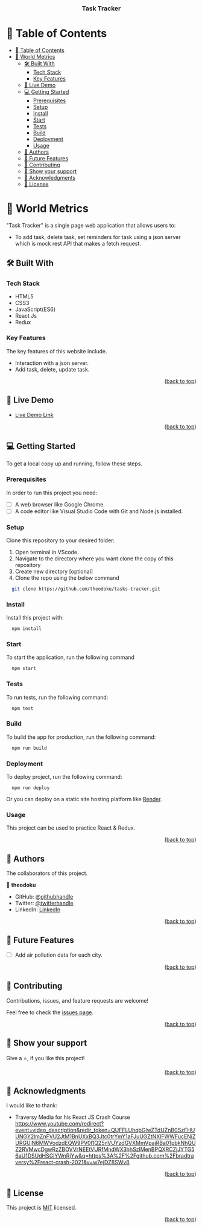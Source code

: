 <a name="readme-top"></a>

<div align="center">
  <h3><b>Task Tracker</b></h3>
</div>

# 📗 Table of Contents

- [📗 Table of Contents](#-table-of-contents)
- [📖 World Metrics ](#-world-metrics-)
  - [🛠 Built With ](#-built-with-)
    - [Tech Stack ](#tech-stack-)
    - [Key Features ](#key-features-)
  - [🚀 Live Demo ](#-live-demo-)
  - [💻 Getting Started ](#-getting-started-)
    - [Prerequisites](#prerequisites)
    - [Setup](#setup)
    - [Install](#install)
    - [Start](#start)
    - [Tests](#tests)
    - [Build](#build)
    - [Deployment](#deployment)
    - [Usage](#usage)
  - [👥 Authors ](#-authors-)
  - [🔭 Future Features ](#-future-features-)
  - [🤝 Contributing ](#-contributing-)
  - [💖 Show your support ](#-show-your-support-)
  - [🙏 Acknowledgments ](#-acknowledgments-)
  - [📝 License ](#-license-)

<!-- PROJECT DESCRIPTION -->

# 📖 World Metrics <a name="about-project"></a>

"Task Tracker" is a single page web application that allows users to:

- To add task, delete task, set reminders for task using a json server which is mock rest API that makes a fetch request.

<!-- BUILT WITH -->

## 🛠 Built With <a name="built-with"></a>

### Tech Stack <a name="tech-stack"></a>

- HTML5
- CSS3
- JavaScript(ES6)
- React Js
- Redux

### Key Features <a name="key-features"></a>

The key features of this website include.

- Interaction with a json server.
- Add task, delete, update task.

<p align="right">(<a href="#readme-top">back to top</a>)</p>

<!-- LIVE DEMO -->

## 🚀 Live Demo <a name="live-demo"></a>

- [Live Demo Link](https://task-tracker-42ip.onrender.com)

<p align="right">(<a href="#readme-top">back to top</a>)</p>

<!-- GETTING STARTED -->

## 💻 Getting Started <a name="getting-started"></a>

To get a local copy up and running, follow these steps.

### Prerequisites

In order to run this project you need:

- [ ] A web browser like Google Chrome.
- [ ] A code editor like Visual Studio Code with Git and Node.js installed.

### Setup

Clone this repository to your desired folder:

1. Open terminal in VScode.
2. Navigate to the directory where you want clone the copy of this repository
3. Create new directory [optional]
4. Clone the repo using the below command

```sh
  git clone https://github.com/theodoku/tasks-tracker.git
```

### Install

Install this project with:

```sh
  npm install
```

### Start

To start the application, run the following command

```sh
  npm start
```

### Tests

To run tests, run the following command:

```sh
  npm test
```

### Build

To build the app for production, run the following command:

```sh
  npm run build
```

### Deployment

To deploy project, run the following command:

```
  npm run deploy
```

Or you can deploy on a static site hosting platform like [Render](https://render.com/).

### Usage

This project can be used to practice React & Redux.

<p align="right">(<a href="#readme-top">back to top</a>)</p>

<!-- AUTHORS -->

## 👥 Authors <a name="authors"></a>

The collaborators of this project.

👤 **theodoku**

- GitHub: [@githubhandle](https://github.com/theodoku)
- Twitter: [@twitterhandle](https://twitter.com/dok_theo)
- LinkedIn: [LinkedIn](https://www.linkedin.com/in/theophilus-doku/)

<p align="right">(<a href="#readme-top">back to top</a>)</p>

<!-- FUTURE FEATURES -->

## 🔭 Future Features <a name="future-features"></a>

- [ ] Add air pollution data for each city.

<p align="right">(<a href="#readme-top">back to top</a>)</p>

<!-- CONTRIBUTING -->

## 🤝 Contributing <a name="contributing"></a>

Contributions, issues, and feature requests are welcome!

Feel free to check the [issues page](https://github.com/theodoku/tasks-tracker/issues).

<p align="right">(<a href="#readme-top">back to top</a>)</p>

<!-- SUPPORT -->

## 💖 Show your support <a name="support"></a>

Give a ⭐️, if you like this project!

<p align="right">(<a href="#readme-top">back to top</a>)</p>

<!-- ACKNOWLEDGEMENTS -->

## 🙏 Acknowledgments <a name="acknowledgements"></a>

I would like to thank:

- Traversy Media for his React JS Crash Course https://www.youtube.com/redirect?event=video_description&redir_token=QUFFLUhqbGlwZTdUZnB0SzFHUUNGY2lmZnFVU2JtM1BnUXxBQ3Jtc0trYmY1aFJuUGZtNXlFWWFucENiZURGUjN6MWVodzdEQW9PV0l1Q25nVUYzdGVXMmVpajRBa01pbkNhQUZ2RVMwcDgwRzZBOVVrNEEtVURfMndWX3hhSzlMenBPQXRCZjJYTG56aU1DSUdHSGlYWnRjYw&q=https%3A%2F%2Fgithub.com%2Fbradtraversy%2Freact-crash-2021&v=w7ejDZ8SWv8

<p align="right">(<a href="#readme-top">back to top</a>)</p>

<!-- LICENSE -->

## 📝 License <a name="license"></a>

This project is [MIT](./LICENSE) licensed.

<p align="right">(<a href="#readme-top">back to top</a>)</p>
